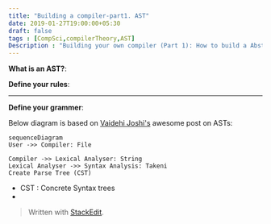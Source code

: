 ```yaml
---
title: "Building a compiler-part1. AST"
date: 2019-01-27T19:00:00+05:30
draft: false
tags : [CompSci,compilerTheory,AST]
Description : "Building your own compiler (Part 1): How to build a Abstract Syntax Tree"
---  
```

**What is an AST?**:


**Define your rules**:  

---  
**Define your grammer**:  

Below diagram is based on [Vaidehi Joshi's](https://medium.com/basecs/leveling-up-ones-parsing-game-with-asts-d7a6fc2400ff) awesome post on ASTs:

```mermaid
sequenceDiagram
User ->> Compiler: File  

Compiler ->> Lexical Analyser: String  
Lexical Analyser ->> Syntax Analysis: Takeni 
Create Parse Tree (CST) 
```
* CST : Concrete Syntax trees
* 
> Written with [StackEdit](https://stackedit.io/).
<!--stackedit_data:
eyJoaXN0b3J5IjpbMzgxMTg4OTE4LC0xNjIzMjU0MzYxLDE1MT
M3MjA3NTksMTU4NTI2NzE0NCw4MzE3NzIzMF19
-->